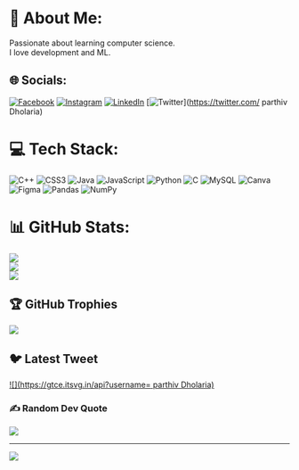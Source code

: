 # 💫 About Me:
Passionate about learning computer science.<br>I love development and ML.


## 🌐 Socials:
[![Facebook](https://img.shields.io/badge/Facebook-%231877F2.svg?logo=Facebook&logoColor=white)](https://www.facebook.com/profile.php?id=100089006079231) [![Instagram](https://img.shields.io/badge/Instagram-%23E4405F.svg?logo=Instagram&logoColor=white)](https://instagram.com/itz_parthiv61) [![LinkedIn](https://img.shields.io/badge/LinkedIn-%230077B5.svg?logo=linkedin&logoColor=white)](https://www.linkedin.com/in/parthiv-dholaria-249a0b1ab/) [![Twitter](https://img.shields.io/badge/Twitter-%231DA1F2.svg?logo=Twitter&logoColor=white)](https://twitter.com/ parthiv Dholaria) 

# 💻 Tech Stack:
![C++](https://img.shields.io/badge/c++-%2300599C.svg?style=for-the-badge&logo=c%2B%2B&logoColor=white) ![CSS3](https://img.shields.io/badge/css3-%231572B6.svg?style=for-the-badge&logo=css3&logoColor=white) ![Java](https://img.shields.io/badge/java-%23ED8B00.svg?style=for-the-badge&logo=java&logoColor=white) ![JavaScript](https://img.shields.io/badge/javascript-%23323330.svg?style=for-the-badge&logo=javascript&logoColor=%23F7DF1E) ![Python](https://img.shields.io/badge/python-3670A0?style=for-the-badge&logo=python&logoColor=ffdd54) ![C](https://img.shields.io/badge/c-%2300599C.svg?style=for-the-badge&logo=c&logoColor=white) ![MySQL](https://img.shields.io/badge/mysql-%2300f.svg?style=for-the-badge&logo=mysql&logoColor=white) ![Canva](https://img.shields.io/badge/Canva-%2300C4CC.svg?style=for-the-badge&logo=Canva&logoColor=white) 	![Figma](https://img.shields.io/badge/figma-%23F24E1E.svg?style=for-the-badge&logo=figma&logoColor=white) ![Pandas](https://img.shields.io/badge/pandas-%23150458.svg?style=for-the-badge&logo=pandas&logoColor=white) ![NumPy](https://img.shields.io/badge/numpy-%23013243.svg?style=for-the-badge&logo=numpy&logoColor=white)
# 📊 GitHub Stats:
![](https://github-readme-stats.vercel.app/api?username=parthivdholaria&theme=dark&hide_border=false&include_all_commits=false&count_private=false)<br/>
![](https://github-readme-streak-stats.herokuapp.com/?user=parthivdholaria&theme=dark&hide_border=false)<br/>
![](https://github-readme-stats.vercel.app/api/top-langs/?username=parthivdholaria&theme=dark&hide_border=false&include_all_commits=false&count_private=false&layout=compact)

## 🏆 GitHub Trophies
![](https://github-profile-trophy.vercel.app/?username=parthivdholaria&theme=radical&no-frame=false&no-bg=true&margin-w=4)

## 🐦 Latest Tweet
[![](https://gtce.itsvg.in/api?username= parthiv Dholaria)](https://github.com/VishwaGauravIn/github-twitter-card-embed)

### ✍️ Random Dev Quote
![](https://quotes-github-readme.vercel.app/api?type=horizontal&theme=radical)

---
[![](https://visitcount.itsvg.in/api?id=parthivdholaria&icon=0&color=0)](https://visitcount.itsvg.in)

<!-- Proudly created with GPRM ( https://gprm.itsvg.in ) -->
